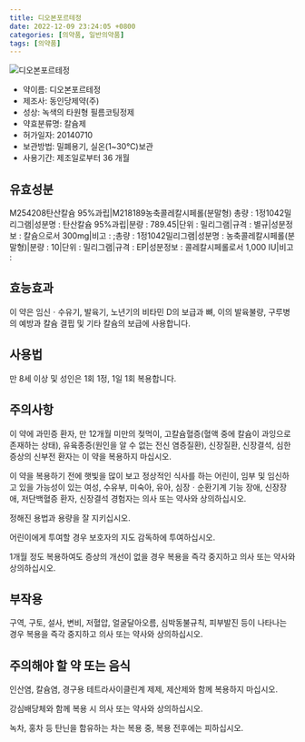 ```yaml
---
title: 디오본포르테정
date: 2022-12-09 23:24:05 +0800
categories: [의약품, 일반의약품]
tags: [의약품]
---
```

![디오본포르테정](https://nedrug.mfds.go.kr/pbp/cmn/itemImageDownload/150669962846200006)

- 약이름: 디오본포르테정
- 제조사: 동인당제약(주)
- 성상: 녹색의 타원형 필름코팅정제
- 약효분류명: 칼슘제
- 허가일자: 20140710
- 보관방법: 밀폐용기, 실온(1~30℃)보관
- 사용기간: 제조일로부터 36 개월
## 유효성분
M254208탄산칼슘 95%과립|M218189농축콜레칼시페롤(분말형)
총량 : 1정1042밀리그램|성분명 : 탄산칼슘 95%과립|분량 : 789.45|단위 : 밀리그램|규격 : 별규|성분정보 : 칼슘으로서 300mg|비고 : ;총량 : 1정1042밀리그램|성분명 : 농축콜레칼시페롤(분말형)|분량 : 10|단위 : 밀리그램|규격 : EP|성분정보 : 콜레칼시페롤로서 1,000 IU|비고 :
## 효능효과
이 약은 임신ㆍ수유기, 발육기, 노년기의 비타민 D의 보급과 뼈, 이의 발육불량, 구루병의 예방과 칼슘 결핍 및 기타 칼슘의 보급에 사용합니다.

## 사용법
만 8세 이상 및 성인은 1회 1정, 1일 1회 복용합니다.

## 주의사항
이 약에 과민증 환자, 만 12개월 미만의 젖먹이, 고칼슘혈증(혈액 중에 칼슘이 과잉으로 존재하는 상태), 유육종증(원인을 알 수 없는 전신 염증질환), 신장질환, 신장결석, 심한 증상의 신부전 환자는 이 약을 복용하지 마십시오.

이 약을 복용하기 전에 햇빛을 많이 보고 정상적인 식사를 하는 어린이, 임부 및 임신하고 있을 가능성이 있는 여성, 수유부, 미숙아, 유아, 심장ㆍ순환기계 기능 장애, 신장장애, 저단백혈증 환자, 신장결석 경험자는 의사 또는 약사와 상의하십시오.

정해진 용법과 용량을 잘 지키십시오.

어린이에게 투여할 경우 보호자의 지도 감독하에 투여하십시오.

1개월 정도 복용하여도 증상의 개선이 없을 경우 복용을 즉각 중지하고 의사 또는 약사와 상의하십시오.

## 부작용
구역, 구토, 설사, 변비, 저혈압, 얼굴달아오름, 심박동불규칙, 피부발진 등이 나타나는 경우 복용을 즉각 중지하고 의사 또는 약사와 상의하십시오.

## 주의해야 할 약 또는 음식
인산염, 칼슘염, 경구용 테트라사이클린계 제제, 제산제와 함께 복용하지 마십시오.

강심배당체와 함께 복용 시 의사 또는 약사와 상의하십시오.

녹차, 홍차 등 탄닌을 함유하는 차는 복용 중, 복용 전후에는 피하십시오.

